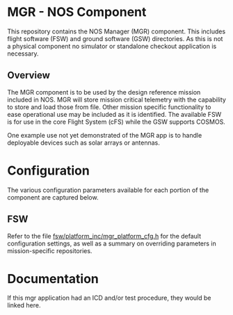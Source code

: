 # MGR - NOS Component
This repository contains the NOS Manager (MGR) component.
This includes flight software (FSW) and ground software (GSW) directories.
As this is not a physical component no simulator or standalone checkout application is necessary.

## Overview
The MGR component is to be used by the design reference mission included in NOS.
MGR will store mission critical telemetry with the capability to store and load those from file.
Other mission specific functionality to ease operational use may be included as it is identified.
The available FSW is for use in the core Flight System (cFS) while the GSW supports COSMOS.

One example use not yet demonstrated of the MGR app is to handle deployable devices such as solar arrays or antennas.


# Configuration
The various configuration parameters available for each portion of the component are captured below.

## FSW
Refer to the file [fsw/platform_inc/mgr_platform_cfg.h](fsw/platform_inc/mgr_platform_cfg.h) for the default
configuration settings, as well as a summary on overriding parameters in mission-specific repositories.


# Documentation
If this mgr application had an ICD and/or test procedure, they would be linked here.
